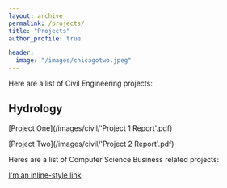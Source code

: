 ```yaml
---
layout: archive
permalink: /projects/
title: "Projects"
author_profile: true

header:
  image: "/images/chicagotwo.jpeg"
---
```




Here are a list of Civil Engineering projects:


## Hydrology

[Project One](/images/civil/'Project 1 Report'.pdf)

[Project Two](/images/civil/'Project 2 Report'.pdf)



Heres are a list of Computer Science Business related projects:


[I'm an inline-style link](/images/test.pdf)
